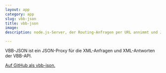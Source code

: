 ```yaml
---
layout: app
category: app
slug: vbb-json
title: vbb-json
image:
description: node.js-Server, der Routing-Anfragen per URL annimmt und JSON zurückgibt

---
```


VBB-JSON ist ein JSON-Proxy für die XML-Anfragen und XML-Antworten der VBB-API.

[Auf GitHub als vbb-json.](https://github.com/stefanw/vbb-json)
